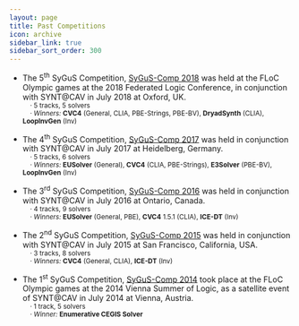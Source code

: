 ```yaml
---
layout: page
title: Past Competitions
icon: archive
sidebar_link: true
sidebar_sort_order: 300
---
```


- The 5<sup>th</sup> SyGuS Competition, [SyGuS-Comp 2018](2018) was held
  at the FLoC Olympic games at the 2018 Federated Logic Conference,
  in conjunction with SYNT@CAV in July 2018 at Oxford, UK.
  <br>
  <small>
    &nbsp; &nbsp; &middot; 5 tracks, 5 solvers <br>
    &nbsp; &nbsp; &middot; _Winners:_ **CVC4** (General, CLIA, PBE-Strings, PBE-BV), **DryadSynth** (CLIA), **LoopInvGen** (Inv)
  </small>

- The 4<sup>th</sup> SyGuS Competition, [SyGuS-Comp 2017](2017) was held
  in conjunction with SYNT@CAV in July 2017 at Heidelberg, Germany.
  <br>
  <small>
    &nbsp; &nbsp; &middot; 5 tracks, 6 solvers <br>
    &nbsp; &nbsp; &middot; _Winners:_ **EUSolver** (General), **CVC4** (CLIA, PBE-Strings), **E3Solver** (PBE-BV), **LoopInvGen** (Inv)
  </small>

- The 3<sup>rd</sup> SyGuS Competition, [SyGuS-Comp 2016](2016) was held
  in conjunction with SYNT@CAV in July 2016 at Ontario, Canada.
  <br>
  <small>
    &nbsp; &nbsp; &middot; 4 tracks, 9 solvers <br>
    &nbsp; &nbsp; &middot; _Winners:_ **EUSolver** (General, PBE), **CVC4** 1.5.1 (CLIA), **ICE-DT** (Inv)
  </small>

- The 2<sup>nd</sup> SyGuS Competition, [SyGuS-Comp 2015](2015) was held
  in conjunction with SYNT@CAV in July 2015 at San Francisco, California, USA.
  <br>
  <small>
    &nbsp; &nbsp; &middot; 3 tracks, 8 solvers <br>
    &nbsp; &nbsp; &middot; _Winners:_ **CVC4** (General, CLIA), **ICE-DT** (Inv)
  </small>

- The 1<sup>st</sup> SyGuS Competition, [SyGuS-Comp 2014](2014) took place
  at the FLoC Olympic games at the 2014 Vienna Summer of Logic,
  as a satellite event of SYNT@CAV in July 2014 at Vienna, Austria.
  <br>
  <small>
    &nbsp; &nbsp; &middot; 1 track, 5 solvers <br>
    &nbsp; &nbsp; &middot; _Winner:_ **Enumerative CEGIS Solver**
  </small>
